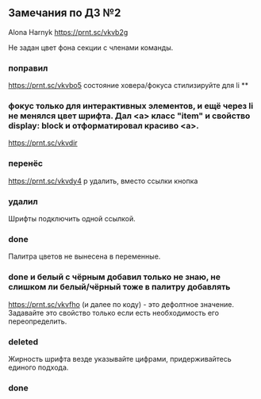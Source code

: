 ## Замечания по ДЗ №2

Alona Harnyk https://prnt.sc/vkvb2g

Не задан цвет фона секции с членами команды.

### поправил

https://prnt.sc/vkvbo5 состояние ховера/фокуса стилизируйте для li \*\*

### фокус только для интерактивных элементов, и ещё через li не менялся цвет шрифта. Дал <а> класс "item" и свойство display: block и отформатировал красиво <а>.

https://prnt.sc/vkvdir

### перенёс

https://prnt.sc/vkvdy4 р удалить, вместо ссылки кнопка

### удалил

Шрифты подключить одной ссылкой.

### done

Палитра цветов не вынесена в переменные.

### done и белый с чёрным добавил только не знаю, не слишком ли белый/чёрный тоже в палитру добавлять

https://prnt.sc/vkvfho (и далее по коду) - это дефолтное значение. Задавайте это
свойство только если есть необходимость его переопределить.

### deleted

Жирность шрифта везде указывайте цифрами, придерживайтесь единого подхода.

### done
